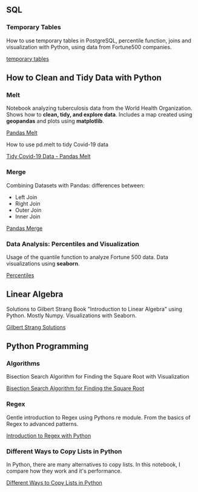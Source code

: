 ## SQL


### Temporary Tables

How to use temporary tables in PostgreSQL, percentile function, joins and visualization with Python, using data from Fortune500 companies.

[temporary tables](./SQL/SQL_temporary_tables.ipynb)

## How to Clean and Tidy Data with Python 

### Melt

Notebook analyzing tuberculosis data from the World Health Organization. Shows how to **clean, tidy, and explore data**. Includes a map created using **geopandas** and plots using **matplotlib**.

[Pandas Melt](./Python_Data_Cleaning/Data_Cleaning-Pandas-melt-str.ipynb)

How to use pd.melt to tidy Covid-19 data

[Tidy Covid-19 Data - Pandas Melt](./Python_Data_Cleaning/COVID-19.ipynb)

### Merge

Combining Datasets with Pandas: differences between:

* Left Join
* Right Join
* Outer Join
* Inner Join

[Pandas Merge](./Python_Data_Cleaning/Combining_Datasets_with_Pandas.ipynb)

### Data Analysis: Percentiles and Visualization

Usage of the quantile function to analyze Fortune 500 data. Data visualizations using **seaborn**.

[Percentiles](./Python_Data_Cleaning/Quantile.ipynb)

## Linear Algebra

Solutions to Gilbert Strang Book "Introduction to Linear Algebra" using Python. Mostly Numpy. Visualizations with Seaborn.

[Gilbert Strang Solutions](./Linear_Algebra/Gilbert_Strang_Solutions/Gilbert%20Strang%20Solutions.ipynb)

## Python Programming

### Algorithms

Bisection Search Algorithm for Finding the Square Root with Visualization

[Bisection Search Algorithm for Finding the Square Root](./Python_Programming/bisection_search.ipynb)

### Regex

Gentle introduction to Regex using Pythons re module. From the basics of Regex to advanced patterns.

[Introduction to Regex with Python](./Python_Programming/regex-2020-03-19.ipynb)

### Different Ways to Copy Lists in Python

In Python, there are many alternatives to copy lists. In this notebook, I compare how they work and it's performance.

[Different Ways to Copy Lists in Python](./Python_Programming/python_copy_list.ipynb)